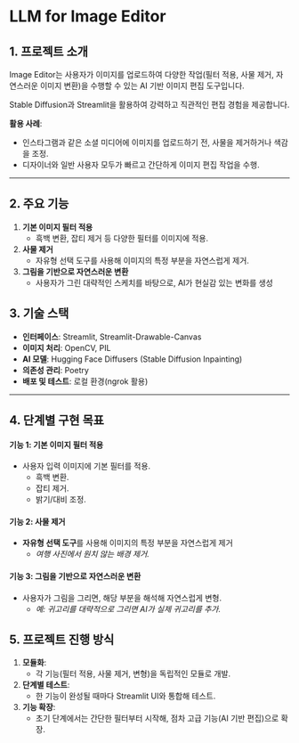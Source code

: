 # LLM for Image Editor



## 1. 프로젝트 소개

Image Editor는 사용자가 이미지를 업로드하여 다양한 작업(필터 적용, 사물 제거, 자연스러운 이미지 변환)을 수행할 수 있는 AI 기반 이미지 편집 도구입니다. 

Stable Diffusion과 Streamlit을 활용하여 강력하고 직관적인 편집 경험을 제공합니다.



**활용 사례**:  

- 인스타그램과 같은 소셜 미디어에 이미지를 업로드하기 전, 사물을 제거하거나 색감을 조정. 
- 디자이너와 일반 사용자 모두가 빠르고 간단하게 이미지 편집 작업을 수행.



---



## 2. 주요 기능 

1. **기본 이미지 필터 적용**   
   - 흑백 변환, 잡티 제거 등 다양한 필터를 이미지에 적용. 
1. **사물 제거**   
   - 자유형 선택 도구를 사용해 이미지의 특정 부분을 자연스럽게 제거. 
1. **그림을 기반으로 자연스러운 변환**   
   - 사용자가 그린 대략적인 스케치를 바탕으로, AI가 현실감 있는 변화를 생성



## 3. 기술 스택 

- **인터페이스**: Streamlit, Streamlit-Drawable-Canvas 
- **이미지 처리**: OpenCV, PIL 
- **AI 모델**: Hugging Face Diffusers (Stable Diffusion Inpainting)
- **의존성 관리**: Poetry
- **배포 및 테스트**: 로컬 환경(ngrok 활용)

---



## 4. 단계별 구현 목표

#### **기능 1: 기본 이미지 필터 적용**

- 사용자 입력 이미지에 기본 필터를 적용.
  - 흑백 변환.
  - 잡티 제거.
  - 밝기/대비 조정.

#### **기능 2: 사물 제거**

- **자유형 선택 도구**를 사용해 이미지의 특정 부분을 자연스럽게 제거
  - *여행 사진에서 원치 않는 배경 제거.*

#### **기능 3: 그림을 기반으로 자연스러운 변환**

- 사용자가 그림을 그리면, 해당 부분을 해석해 자연스럽게 변형.
  - *예: 귀고리를 대략적으로 그리면 AI가 실제 귀고리를 추가.*



## 5. 프로젝트 진행 방식

1. **모듈화**:
   - 각 기능(필터 적용, 사물 제거, 변형)을 독립적인 모듈로 개발.
2. **단계별 테스트**:
   - 한 기능이 완성될 때마다 Streamlit UI와 통합해 테스트.
3. **기능 확장**:
   - 초기 단계에서는 간단한 필터부터 시작해, 점차 고급 기능(AI 기반 편집)으로 확장.
